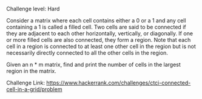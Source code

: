 Challenge level: Hard

Consider a matrix where each cell contains either a 0 or a 1 and any cell containing a 1 is called a filled cell. Two cells are said to be connected if they are adjacent to each other horizontally, vertically, or diagonally.
If one or more filled cells are also connected, they form a region. Note that each cell in a region is connected to at least one other cell in the region but is not necessarily directly connected to all the other cells in the region.

Given an n * m matrix, find and print the number of cells in the largest region in the matrix.



Challenge Link: https://www.hackerrank.com/challenges/ctci-connected-cell-in-a-grid/problem
